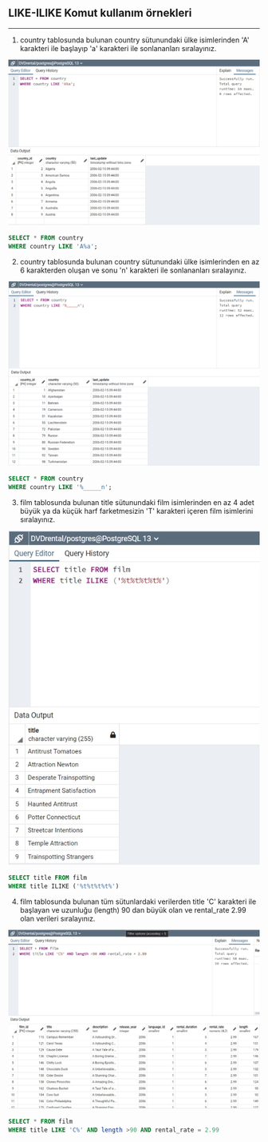 ## LIKE-ILIKE Komut kullanım örnekleri
---

1. country tablosunda bulunan country sütunundaki ülke isimlerinden 'A' karakteri ile başlayıp 'a' karakteri ile sonlananları sıralayınız.

![sorgu1](img/like1.jpg)

```SQL
SELECT * FROM country
WHERE country LIKE 'A%a';

```

2. country tablosunda bulunan country sütunundaki ülke isimlerinden en az 6 karakterden oluşan ve sonu 'n' karakteri ile sonlananları sıralayınız.

![sorgu2](img/like2.jpg)

```SQL
SELECT * FROM country
WHERE country LIKE '%_____n';
```

3. film tablosunda bulunan title sütunundaki film isimlerinden en az 4 adet büyük ya da küçük harf farketmesizin 'T' karakteri içeren film isimlerini sıralayınız.

![sorgu3](img/like3.jpg)

```SQL
SELECT title FROM film 
WHERE title ILIKE ('%t%t%t%t%')
```

4. film tablosunda bulunan tüm sütunlardaki verilerden title 'C' karakteri ile başlayan ve uzunluğu (length) 90 dan büyük olan ve rental_rate 2.99 olan verileri sıralayınız.


![sorgu4](img/like4.jpg)

```SQL
SELECT * FROM film 
WHERE title LIKE 'C%' AND length >90 AND rental_rate = 2.99
```

